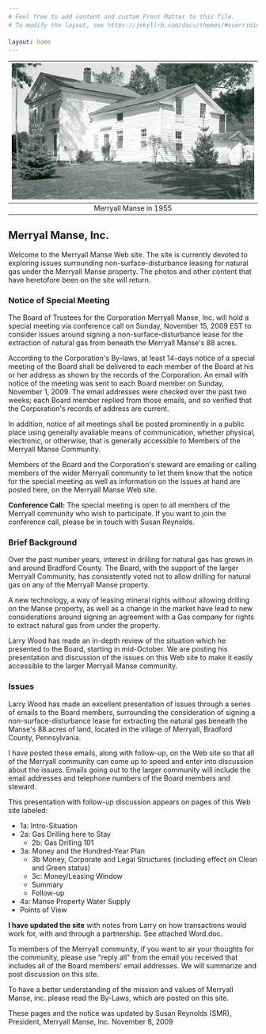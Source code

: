 ```yaml
---
# Feel free to add content and custom Front Matter to this file.
# To modify the layout, see https://jekyllrb.com/docs/themes/#overriding-theme-defaults

layout: home
---
```


| ![merryall-manse-1955](/jekyll-site/assets/img/merryall-manse-1955.jpeg) |
| :--: |
| Merryall Manse in 1955 |

## Merryal Manse, Inc.

Welcome to the Merryall Manse Web site. The site is currently devoted to exploring issues surrounding non-surface-disturbance leasing for natural gas under the Merryall Manse property. The photos and other content that have heretofore been on the site will return.

### Notice of Special Meeting

The Board of Trustees for the Corporation Merryall Manse, Inc. will hold a special meeting via conference call on Sunday, November 15, 2009 EST to consider issues around signing a non-surface-disturbance lease for the extraction of natural gas from beneath the Merryall Manse's 88 acres.

According to the Corporation's By-laws, at least 14-days notice of a special meeting of the Board shall be delivered to each member of the Board at his or her address as shown by the records of the Corporation. An email with notice of the meeting was sent to each Board member on Sunday, November 1, 2009. The email addresses were checked over the past two weeks; each Board member replied from those emails, and so verified that the Corporation's records of address are current.

In addition, notice of all meetings shall be posted prominently in a public place using generally available means of communication, whether physical, electronic, or otherwise, that is generally accessible to Members of the Merryall Manse Community.

Members of the Board and the Corporation's steward are emailing or calling members of the wider Merryall community to let them know that the notice for the special meeting as well as information on the issues at hand are posted here, on the Merryall Manse Web site.

**Conference Call:** The special meeting is open to all members of the Merryall community who wish to participate. If you want to join the conference call, please be in touch with Susan Reynolds.

### Brief Background

Over the past number years, interest in drilling for natural gas has grown in and around Bradford County. The Board, with the support of the larger Merryall Community, has consistently voted not to allow drilling for natural gas on any of the Merryall Manse property.

A new technology, a way of leasing mineral rights without allowing drilling on the Manse property, as well as a change in the market have lead to new considerations around signing an agreement with a Gas company for rights to extract natural gas from under the property.

Larry Wood has made an in-depth review of the situation which he presented to the Board, starting in mid-October. We are posting his presentation and discussion of the issues on this Web site to make it easily accessible to the larger Merryall Manse community.

### Issues

Larry Wood has made an excellent presentation of issues through a series of emails to the Board members, surrounding the consideration of signing a non-surface-disturbance lease for extracting the natural gas beneath the Manse's 88 acres of land, located in the village of Merryall, Bradford County, Pennsylvania.

I have posted these emails, along with follow-up, on the Web site so that all of the Merryall community can come up to speed and enter into discussion about the issues. Emails going out to the larger community will include the email addresses and telephone numbers of the Board members and steward.

This presentation with follow-up discussion appears on pages of this Web site labeled:

- 1a: Intro-Situation
- 2a: Gas Drilling here to Stay
  - 2b: Gas Drilling 101
- 3a: Money and the Hundred-Year Plan
  - 3b Money, Corporate and Legal Structures (including effect on Clean and Green status)
  - 3c: Money/Leasing Window
  - Summary
  - Follow-up
- 4a: Manse Property Water Supply
- Points of View

**I have updated the site** with notes from Larry on how transactions would work for, with and through a partnership. See attached Word.doc.

To members of the Merryall community, if you want to air your thoughts for the community, please use "reply all" from the email you received that includes all of the Board members' email addresses. We will summarize and post discussion on this site.

To have a better understanding of the mission and values of Merryall Manse, inc. please read the By-Laws, which are posted on this site.

These pages and the notice was updated by Susan Reynolds (SMR), President, Merryall Manse, Inc. November 8, 2009